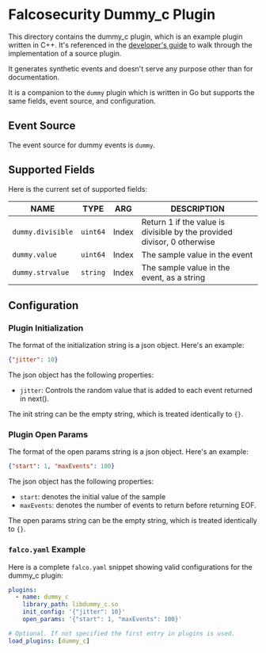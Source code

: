 # Falcosecurity Dummy_c Plugin

This directory contains the dummy_c plugin, which is an example plugin written in C++. It's referenced in the [developer's guide](https://falco.org/docs/plugins/developers_guide/) to walk through the implementation of a source plugin.

It generates synthetic events and doesn't serve any purpose other than for documentation.

It is a companion to the `dummy` plugin which is written in Go but supports the same fields, event source, and configuration.

## Event Source

The event source for dummy events is `dummy`.

## Supported Fields

Here is the current set of supported fields:

<!-- README-PLUGIN-FIELDS -->
|       NAME        |   TYPE   |  ARG  |                               DESCRIPTION                               |
|-------------------|----------|-------|-------------------------------------------------------------------------|
| `dummy.divisible` | `uint64` | Index | Return 1 if the value is divisible by the provided divisor, 0 otherwise |
| `dummy.value`     | `uint64` | Index | The sample value in the event                                           |
| `dummy.strvalue`  | `string` | Index | The sample value in the event, as a string                              |
<!-- /README-PLUGIN-FIELDS -->

## Configuration

### Plugin Initialization

The format of the initialization string is a json object. Here's an example:

```json
{"jitter": 10}
```

The json object has the following properties:

* `jitter`: Controls the random value that is added to each event returned in next().

The init string can be the empty string, which is treated identically to `{}`.

### Plugin Open Params

The format of the open params string is a json object. Here's an example:

```json
{"start": 1, "maxEvents": 100}
```

The json object has the following properties:
* `start`: denotes the initial value of the sample
* `maxEvents`: denotes the number of events to return before returning EOF.

The open params string can be the empty string, which is treated identically to `{}`.

### `falco.yaml` Example

Here is a complete `falco.yaml` snippet showing valid configurations for the dummy_c plugin:

```yaml
plugins:
  - name: dummy_c
    library_path: libdummy_c.so
    init_config: '{"jitter": 10}'
    open_params: '{"start": 1, "maxEvents": 100}'

# Optional. If not specified the first entry in plugins is used.
load_plugins: [dummy_c]
```
